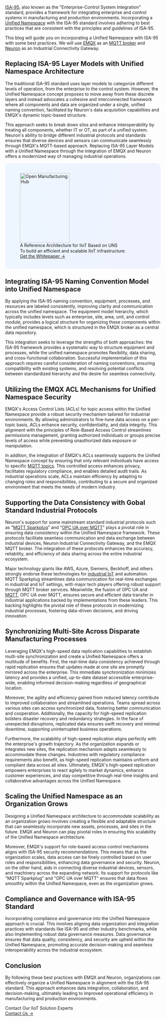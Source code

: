 [ISA-95](https://www.emqx.com/en/blog/exploring-isa95-standards-in-manufacturing), also known as the "Enterprise-Control System Integration" standard, provides a framework for integrating enterprise and control systems in manufacturing and production environments. Incorporating a [Unified Namespace](https://www.emqx.com/en/blog/unified-namespace-next-generation-data-fabric-for-iiot) with the ISA-95 standard involves adhering to best practices that are consistent with the principles and guidelines of ISA-95. 

This blog will guide you on incorporating a Unified Namespace with ISA-95 with some best practices. We will use [EMQX](https://www.emqx.com/en/products/emqx) as an [MQTT broker](https://www.emqx.com/en/blog/the-ultimate-guide-to-mqtt-broker-comparison) and [Neuron](https://neugates.io/) as an Industrial Connectivity Gateway.

## Replacing ISA-95 Layer Models with Unified Namespace Architecture

The traditional ISA-95 standard uses layer models to categorize different levels of operation, from the enterprise to the control system. However, the Unified Namespace concept proposes to move away from these discrete layers and instead advocates a cohesive and interconnected framework where all components and data are organized under a single, unified naming convention, facilitated by Neuron's data acquisition capabilities and EMQX's dynamic topic-based structure.

This approach seeks to break down silos and enhance interoperability by treating all components, whether IT or OT, as part of a unified system. Neuron's ability to bridge different industrial protocols and standards ensures that diverse devices and sensors can communicate seamlessly through EMQX's MQTT-based approach. Replacing ISA-95 Layer Models with a Unified Namespace through the integration of EMQX and Neuron offers a modernized way of managing industrial operations. 

<section
  class="is-hidden-touch my-32 is-flex is-align-items-center"
  style="border-radius: 16px; background: linear-gradient(102deg, #edf6ff 1.81%, #eff2ff 97.99%); padding: 32px 48px;"
>
  <div class="mr-40" style="flex-shrink: 0;">
    <img loading="lazy" src="https://assets.emqx.com/images/0b88fa3cf1c98545e501e3b8073fdccc.png" alt="Open Manufacturing Hub" width="160" height="226">
  </div>
  <div>
    <div class="mb-4 is-size-3 is-text-black has-text-weight-semibold" style="
    line-height: 1.2;
">
      A Reference Architecture for IIoT Based on UNS
    </div>
    <div class="mb-32">
      To build an efficient and scalable IIoT infrastructure.
    </div>
    <a href="https://www.emqx.com/en/resources/open-manufacturing-hub-a-reference-architecture-for-industrial-iot?utm_campaign=embedded-open-manufacturing-hub&from=blog-incorporating-the-unified-namespace-with-isa-95-best-practices" class="button is-gradient">Get the Whitepaper →</a>
  </div>
</section>

## Integrating ISA-95 Naming Convention Model into Unified Namespace

By applying the ISA-95 naming convention, equipment, processes, and resources are labeled consistently, improving clarity and communication across the unified namespace. The equipment model hierarchy, which typically includes levels such as enterprise, site, area, unit, and control module, provides a logical structure for organizing these components within the unified namespace, which is structured in the EMQX broker as a central data repository.

This integration seeks to leverage the strengths of both approaches: the ISA-95 framework provides a systematic way to structure equipment and processes, while the unified namespace promotes flexibility, data sharing, and cross-functional collaboration. Successful implementation of this approach requires careful consideration of naming conventions, ensuring compatibility with existing systems, and resolving potential conflicts between standardized hierarchy and the desire for seamless connectivity.

## Utilizing the EMQX ACL Mechanisms for Unified Namespace Security

EMQX's Access Control Lists (ACLs) for topic access within the Unified Namespace provide a robust security mechanism tailored for industrial environments. By allowing administrators to fine-tune data access on a per-topic basis, ACLs enhance security, confidentiality, and data integrity. This alignment with the principles of Role-Based Access Control streamlines permissions management, granting authorized individuals or groups precise levels of access while preventing unauthorized data exposure or manipulation.

In addition, the integration of EMQX's ACLs seamlessly supports the Unified Namespace concept by ensuring that only relevant individuals have access to specific [MQTT topics](https://www.emqx.com/en/blog/advanced-features-of-mqtt-topics). This controlled access enhances privacy, facilitates regulatory compliance, and enables detailed audit trails. As industrial operations scale, ACLs maintain efficiency by adapting to changing roles and responsibilities, contributing to a secure and organized environment that meets the needs of modern industry.

## Supporting the Data Consistency with Gobal Standard Industrial Protocols 

Neuron's support for some mainstream standard industrial protocols such as "[MQTT Sparkplug](https://www.emqx.com/en/blog/mqtt-sparkplug-bridging-it-and-ot-in-industry-4-0)" and "[OPC UA over MQTT](https://www.emqx.com/en/blog/opc-ua-over-mqtt-the-future-of-it-and-ot-convergence)" plays a pivotal role in ensuring data consistency within the Unified Namespace framework. These protocols facilitate seamless communication and data exchange between industrial devices, Neuron Industrial Connectivity Gateway, and the EMQX MQTT broker. The integration of these protocols enhances the accuracy, reliability, and efficiency of data sharing across the entire industrial ecosystem.

Major technology giants like AWS, Azure, Siemens, Beckhoff, and others strongly endorse these technologies for [industrial IoT](https://www.emqx.com/en/blog/iiot-explained-examples-technologies-benefits-and-challenges) and automation. MQTT Sparkplug streamlines data communication for real-time exchanges in industrial and IoT settings, with major tech players offering robust support through MQTT broker services. Meanwhile, the fusion of OPC UA and [MQTT](https://www.emqx.com/en/blog/the-easiest-guide-to-getting-started-with-mqtt), OPC UA over MQTT, ensures secure and efficient data transfer in industrial applications backed by implementations from these leaders. This backing highlights the pivotal role of these protocols in modernizing industrial processes, fostering data-driven decisions, and driving innovation.

## Synchronizing Multi-Site Across Disparate Manufacturing Processes 

Leveraging EMQX's high-speed data replication capabilities to establish multi-site synchronization and create a Unified Namespace offers a multitude of benefits. First, the real-time data consistency achieved through rapid replication ensures that updates made at one site are promptly mirrored across the enterprise. This immediate synchronization minimizes latency and provides a unified, up-to-date dataset accessible enterprise-wide, enabling informed decision-making regardless of geographical location.

Moreover, the agility and efficiency gained from reduced latency contribute to improved collaboration and streamlined operations. Teams spread across various sites can access synchronized data, fostering better communication and cooperation. Additionally, the capacity for high-speed replication bolsters disaster recovery and redundancy strategies. In the face of unexpected disruptions, replicated data ensures swift recovery and minimal downtime, supporting uninterrupted business operations.

Furthermore, the scalability of high-speed replication aligns perfectly with the enterprise's growth trajectory. As the organization expands or integrates new sites, the replication mechanism adapts seamlessly to accommodate these changes. Industries with regulatory compliance requirements also benefit, as high-speed replication maintains uniform and compliant data across all sites. Ultimately, EMQX's high-speed replication empowers enterprises to react agilely to market dynamics, enhance customer experiences, and stay competitive through real-time insights and collaborative advantages across the Unified Namespace.

## Scaling the Unified Namespace as an Organization Grows

Designing a Unified Namespace architecture to accommodate scalability as an organization grows involves creating a flexible and adaptable structure that can seamlessly incorporate new assets, processes, and sites in the future. EMQX and Neuron can play pivotal roles in ensuring this scalability of the Unified Namespace architecture.

Moreover, EMQX's support for role-based access control mechanisms aligns with ISA-95 security recommendations. This means that as the organization scales, data access can be finely controlled based on user roles and responsibilities, enhancing data governance and security. Neuron, on the other hand, aids in connecting diverse industrial devices, sensors, and machinery across the expanding network. Its support for protocols like "MQTT Sparkplug" and "OPC UA over MQTT" ensures that data flows smoothly within the Unified Namespace, even as the organization grows.

## Compliance and Governance with ISA-95 Standard

Incorporating compliance and governance into the Unified Namespace approach is crucial. This involves aligning data organization and integration practices with standards like ISA-95 and other industry benchmarks, while also implementing robust data governance measures. Data governance ensures that data quality, consistency, and security are upheld within the Unified Namespace, promoting accurate decision-making and seamless interoperability across the industrial ecosystem.

## Conclusion

By following these best practices with EMQX and Neuron, organizations can effectively organize a Unified Namespace in alignment with the ISA-95 standard. This approach enhances data integration, collaboration, and decision-making, ultimately leading to improved operational efficiency in manufacturing and production environments.



<section class="promotion">
    <div>
        Contact Our IIoT Solution Experts
    </div>
    <a href="https://www.emqx.com/en/contact?product=solutions" class="button is-gradient px-5">Contact Us →</a>
</section>
